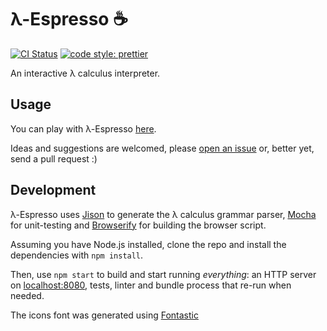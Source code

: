 # λ-Espresso ☕

[![CI Status](https://img.shields.io/github/actions/workflow/status/epidemian/lambda-espresso/ci.yml?branch=main&logo=github)](https://github.com/epidemian/lambda-espresso/actions/workflows/ci.yml)
[![code style: prettier](https://img.shields.io/badge/code_style-prettier-ff69b4.svg)](https://github.com/prettier/prettier)

An interactive λ calculus interpreter.

## Usage

You can play with λ-Espresso [here](https://demian.ferrei.ro/lambda-espresso/).

Ideas and suggestions are welcomed, please [open an issue](https://github.com/epidemian/lambda-espresso/issues) or, better yet, send a pull request :)

## Development

λ-Espresso uses [Jison](http://jison.org/) to generate the λ calculus grammar parser, [Mocha](http://mochajs.org/) for unit-testing and [Browserify](http://browserify.org/) for building the browser script.

Assuming you have Node.js installed, clone the repo and install the dependencies with `npm install`.

Then, use `npm start` to build and start running *everything*: an HTTP server on [localhost:8080](http://localhost:8080), tests, linter and bundle process that re-run when needed.

The icons font was generated using [Fontastic](http://app.fontastic.me)
